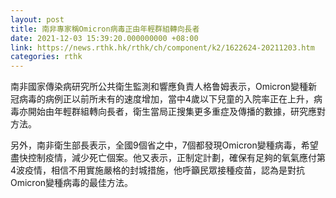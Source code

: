 ```yaml
---
layout: post
title: 南非專家稱Omicron病毒正由年輕群組轉向長者
date: 2021-12-03 15:39:20.000000000 +08:00
link: https://news.rthk.hk/rthk/ch/component/k2/1622624-20211203.htm
categories: rthk
---
```


南非國家傳染病研究所公共衛生監測和響應負責人格鲁姆表示，Omicron變種新冠病毒的病例正以前所未有的速度增加，當中4歲以下兒童的入院率正在上升，病毒亦開始由年輕群組轉向長者，衛生當局正搜集更多重症及傳播的數據，研究應對方法。

另外，南非衛生部長表示，全國9個省之中，7個都發現Omicron變種病毒，希望盡快控制疫情，減少死亡個案。他又表示，正制定計劃，確保有足夠的氧氣應付第4波疫情，相信不用實施嚴格的封城措施，他呼籲民眾接種疫苗，認為是對抗Omicron變種病毒的最佳方法。
